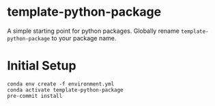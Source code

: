 # template-python-package

A simple starting point for python packages.
Globally rename `template-python-package` to your package name.

# Initial Setup

```
conda env create -f environment.yml
conda activate template-python-package
pre-commit install
```